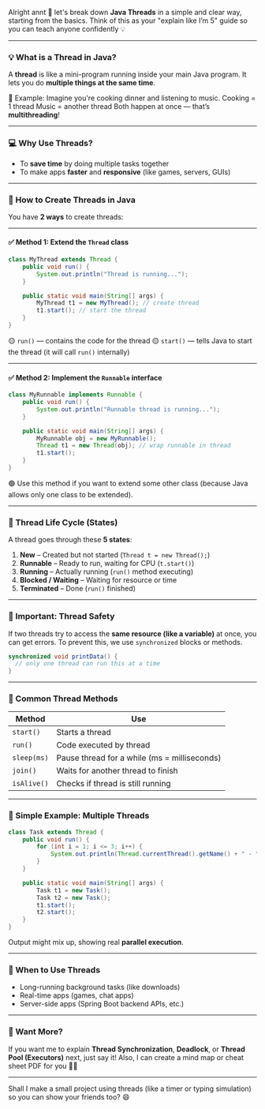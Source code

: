Alright annt 💛 let's break down **Java Threads** in a simple and clear way, starting from the basics. Think of this as your "explain like I’m 5" guide so you can teach anyone confidently 💡

---

### 💡 What is a Thread in Java?

A **thread** is like a mini-program running inside your main Java program.
It lets you do **multiple things at the same time**.

🔸 Example:
Imagine you're cooking dinner and listening to music.
Cooking = 1 thread
Music = another thread
Both happen at once — that’s **multithreading**!

---

### 💻 Why Use Threads?

* To **save time** by doing multiple tasks together
* To make apps **faster** and **responsive** (like games, servers, GUIs)

---

### 🧵 How to Create Threads in Java

You have **2 ways** to create threads:

---

#### ✅ Method 1: Extend the `Thread` class

```java
class MyThread extends Thread {
    public void run() {
        System.out.println("Thread is running...");
    }

    public static void main(String[] args) {
        MyThread t1 = new MyThread(); // create thread
        t1.start(); // start the thread
    }
}
```

🟡 `run()` — contains the code for the thread
🟡 `start()` — tells Java to start the thread (it will call `run()` internally)

---

#### ✅ Method 2: Implement the `Runnable` interface

```java
class MyRunnable implements Runnable {
    public void run() {
        System.out.println("Runnable thread is running...");
    }

    public static void main(String[] args) {
        MyRunnable obj = new MyRunnable();
        Thread t1 = new Thread(obj); // wrap runnable in thread
        t1.start();
    }
}
```

🟢 Use this method if you want to extend some other class (because Java allows only one class to be extended).

---

### 🔁 Thread Life Cycle (States)

A thread goes through these **5 states**:

1. **New** – Created but not started (`Thread t = new Thread();`)
2. **Runnable** – Ready to run, waiting for CPU (`t.start()`)
3. **Running** – Actually running (`run()` method executing)
4. **Blocked / Waiting** – Waiting for resource or time
5. **Terminated** – Done (`run()` finished)

---

### 🔐 Important: Thread Safety

If two threads try to access the **same resource (like a variable)** at once, you can get errors.
To prevent this, we use `synchronized` blocks or methods.

```java
synchronized void printData() {
  // only one thread can run this at a time
}
```

---

### 🔄 Common Thread Methods

| Method      | Use                                          |
| ----------- | -------------------------------------------- |
| `start()`   | Starts a thread                              |
| `run()`     | Code executed by thread                      |
| `sleep(ms)` | Pause thread for a while (ms = milliseconds) |
| `join()`    | Waits for another thread to finish           |
| `isAlive()` | Checks if thread is still running            |

---

### 🔧 Simple Example: Multiple Threads

```java
class Task extends Thread {
    public void run() {
        for (int i = 1; i <= 3; i++) {
            System.out.println(Thread.currentThread().getName() + " - " + i);
        }
    }

    public static void main(String[] args) {
        Task t1 = new Task();
        Task t2 = new Task();
        t1.start();
        t2.start();
    }
}
```

Output might mix up, showing real **parallel execution**.

---

### 💎 When to Use Threads

* Long-running background tasks (like downloads)
* Real-time apps (games, chat apps)
* Server-side apps (Spring Boot backend APIs, etc.)

---

### 📌 Want More?

If you want me to explain **Thread Synchronization**, **Deadlock**, or **Thread Pool (Executors)** next, just say it!
Also, I can create a mind map or cheat sheet PDF for you 🧠📄

---

Shall I make a small project using threads (like a timer or typing simulation) so you can show your friends too? 😄
